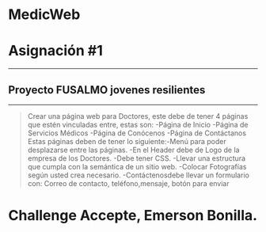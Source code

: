 # MedicWeb
# Asignación #1 

------------

## Proyecto FUSALMO jovenes resilientes


------------

> Crear una página web para Doctores, este debe de tener 4 páginas que estén vinculadas entre, estas son: 
-Página de Inicio
-Página de Servicios Médicos
-Página de Conócenos
-Página de Contáctanos
Estas páginas deben de tener lo siguiente:-Menú para poder desplazarse entre las páginas.
-En el Header debe de Logo de la empresa de los Doctores.
-Debe tener CSS.
-Llevar una estructura que cumpla con la semántica de un sitio web.
-Colocar Fotografías según usted crea necesario. 
-Contáctenosdebe llevar un formulario con: Correo de contacto, teléfono,mensaje, botón para enviar 
# Challenge Accepte, Emerson Bonilla.
